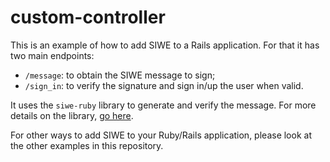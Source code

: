 # custom-controller

This is an example of how to add SIWE to a Rails
application. For that it has two main endpoints:

- `/message`: to obtain the SIWE message to sign;
- `/sign_in`: to verify the signature and sign in/up the user when valid.

It uses the `siwe-ruby` library to generate and verify
the message. For more details on the library,
[go here](https://github.com/spruceid/siwe-ruby).

For other ways to add SIWE to your Ruby/Rails application,
please look at the other examples in this repository.
